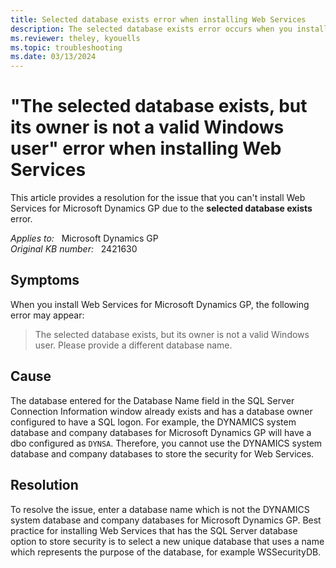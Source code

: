 ```yaml
---
title: Selected database exists error when installing Web Services
description: The selected database exists error occurs when you install Web Services for Microsoft Dynamics GP. Provides a resolution.
ms.reviewer: theley, kyouells
ms.topic: troubleshooting
ms.date: 03/13/2024
---
```

# "The selected database exists, but its owner is not a valid Windows user" error when installing Web Services

This article provides a resolution for the issue that you can't install Web Services for Microsoft Dynamics GP due to the **selected database exists** error.

_Applies to:_ &nbsp; Microsoft Dynamics GP  
_Original KB number:_ &nbsp; 2421630

## Symptoms

When you install Web Services for Microsoft Dynamics GP, the following error may appear:

> The selected database exists, but its owner is not a valid Windows user. Please provide a different database name.

## Cause

The database entered for the Database Name field in the SQL Server Connection Information window already exists and has a database owner configured to have a SQL logon. For example, the DYNAMICS system database and company databases for Microsoft Dynamics GP will have a dbo configured as `DYNSA`. Therefore, you cannot use the DYNAMICS system database and company databases to store the security for Web Services.

## Resolution

To resolve the issue, enter a database name which is not the DYNAMICS system database and company databases for Microsoft Dynamics GP. Best practice for installing Web Services that has the SQL Server database option to store security is to select a new unique database that uses a name which represents the purpose of the database, for example WSSecurityDB.

